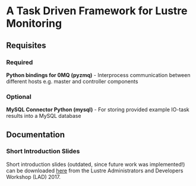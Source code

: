# A Task Driven Framework for Lustre Monitoring 

## Requisites
### Required
**Python bindings for 0MQ (pyzmq)** - Interprocess communication between different hosts e.g. master and controller components
### Optional
**MySQL Connector Python (mysql)** - For storing provided example IO-task results into a MySQL database

## Documentation
### Short Introduction Slides
Short introduction slides (outdated, since future work was implemented!) can be downloaded [here](https://www.eofs.eu/_media/events/lad17/05_gabriele_iannetti_task_driven_framework_for_lustre_monitoring.pdf) from the Lustre Administrators and Developers Workshop (LAD) 2017.
